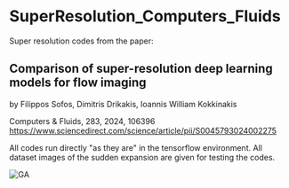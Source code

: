 # SuperResolution_Computers_Fluids
Super resolution codes from the paper:

## Comparison of super-resolution deep learning models for flow imaging
by Filippos Sofos, Dimitris Drikakis, Ioannis William Kokkinakis

Computers & Fluids, 283, 2024, 106396
https://www.sciencedirect.com/science/article/pii/S0045793024002275

All codes run directly "as they are" in the tensorflow environment.
All dataset images of the sudden expansion are given for testing the codes.


![GA](https://github.com/user-attachments/assets/c6587b5d-5519-4ab7-9cbb-453f435b3a5d)
